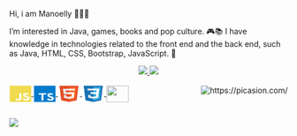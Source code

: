 Hi, i am Manoelly 👩‍💻💖

I’m interested in Java, games, books and pop culture. 🎮📚
I have knowledge in technologies related to the front end and the back end, such as Java, HTML, CSS, Bootstrap, JavaScript. 🖖

<div align="center">
  <a href="https://github.com/manoellybernardo">
  <img height="180em" src="https://github-readme-stats.vercel.app/api?username=ManoellyBernardo&show_icons=true&theme=dracula&include_all_commits=true&count_private=true"/>
  <img height="180em" src="https://github-readme-stats.vercel.app/api/top-langs/?username=ManoellyBernardo&layout=compact&langs_count=7&theme=dracula"/>
</div>

<div style="display: inline_block"><br>
  <img align="center" height="30" width="40" src="https://raw.githubusercontent.com/devicons/devicon/master/icons/javascript/javascript-plain.svg">
  <img align="center" height="30" width="40" src="https://raw.githubusercontent.com/devicons/devicon/master/icons/typescript/typescript-plain.svg">
  <img align="center" height="30" width="40" src="https://raw.githubusercontent.com/devicons/devicon/master/icons/html5/html5-original.svg">
  <img align="center" height="30" width="40" src="https://raw.githubusercontent.com/devicons/devicon/master/icons/css3/css3-original.svg">
  <img align="center" height="30" width="40" src="https://cdn.jsdelivr.net/gh/devicons/devicon/icons/java/java-original.svg" />
  <img align="right" src="https://i.picasion.com/pic92/c1d97c2b4f04c35a00a543398c4444d7.gif" height="150" border="0" alt="https://picasion.com/" /></a>
</div>

##

<div> 
  <a href="https://www.linkedin.com/in/manoellybernardo/" target="_blank"><img src="https://img.shields.io/badge/-LinkedIn-%230077B5?style=for-the-badge&logo=linkedin&logoColor=white" target="_blank"></a> 
</div>
